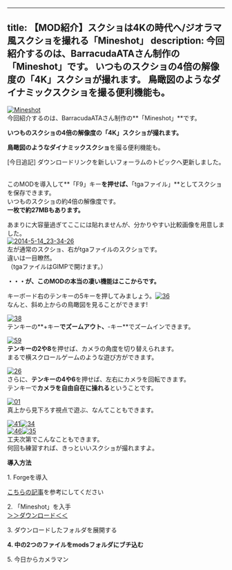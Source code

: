 
---
title: 【MOD紹介】スクショは4Kの時代へ/ジオラマ風スクショを撮れる「Mineshot」
description: 今回紹介するのは、BarracudaATAさん制作の「Mineshot」です。
 いつものスクショの4倍の解像度の「4K」スクショが撮れます。
 鳥瞰図のようなダイナミックスクショを撮る便利機能も。
---

[![Mineshot](https://cdn-ak.f.st-hatena.com/images/fotolife/s/sasigume/20210208/20210208142437.png)](#6/6/66a61080.png "Mineshot")  
今回紹介するのは、BarracudaATAさん制作の**「Mineshot」**です。

**いつものスクショの4倍の解像度の「4K」スクショが撮れます。**

**鳥瞰図のようなダイナミックスクショ**を撮る便利機能も。 

\[今日追記\] ダウンロードリンクを新しいフォーラムのトピックへ更新しました。

   
このMODを導入して**「F9」キー**を押せば、**「tgaファイル」**としてスクショを保存できます。  
いつものスクショの約4倍の解像度です。   
**一枚で約27MBもあります。**

あまりに大容量過ぎてここには貼れませんが、分かりやすい比較画像を用意しました。  
[![2014-5-14_23-34-26](https://cdn-ak.f.st-hatena.com/images/fotolife/s/sasigume/20210208/20210208175526.jpg)](#f/3/f37a7f82.jpg "2014-5-14_23-34-26")  
左が通常のスクショ、右がtgaファイルのスクショです。  
違いは一目瞭然。  
（tgaファイルはGIMPで開けます。）

**・・・が、このMODの本当の凄い機能はここからです。**

キーボード右のテンキーの5キーを押してみましょう。[![36](https://cdn-ak.f.st-hatena.com/images/fotolife/s/sasigume/20210208/20210208160355.png)](#c/3/c3fdf959.png "36")  
なんと、斜め上からの鳥瞰図を見ることができます!

[![38](https://cdn-ak.f.st-hatena.com/images/fotolife/s/sasigume/20210208/20210208161327.png)](#c/e/cee56ae6.png "38")  
テンキーの**+キー**でズームアウト、**\-キー**でズームインできます。

[![59](https://cdn-ak.f.st-hatena.com/images/fotolife/s/sasigume/20210208/20210208180245.png)](#f/9/f9d8c2a2.png "59")  
**テンキーの2や8**を押せば、カメラの角度を切り替えられます。  
まるで横スクロールゲームのような遊び方ができます。

[![26](https://cdn-ak.f.st-hatena.com/images/fotolife/s/sasigume/20210208/20210208135146.png)](#4/8/48142e31.png "26")  
さらに、**テンキーの4や6**を押せば、左右にカメラを回転できます。  
テンキーで**カメラを自由自在に操れる**ということです。

[![01](https://cdn-ak.f.st-hatena.com/images/fotolife/s/sasigume/20210208/20210208141238.png)](#5/b/5bbdaea7.png "01")  
真上から見下ろす視点で遊ぶ、なんてこともできます。

[![41](https://cdn-ak.f.st-hatena.com/images/fotolife/s/sasigume/20210208/20210208134502.png)](#4/2/426fbdea.png "41")[![34](https://cdn-ak.f.st-hatena.com/images/fotolife/s/sasigume/20210208/20210208131202.png)](#1/b/1b279714.png "34")  
[![46](https://cdn-ak.f.st-hatena.com/images/fotolife/s/sasigume/20210208/20210208152412.png)](#9/e/9e866588.png "46")[![35](https://cdn-ak.f.st-hatena.com/images/fotolife/s/sasigume/20210208/20210208151129.png)](#9/1/91527ab2.png "35")  
工夫次第でこんなこともできます。  
何回も練習すれば、きっといいスクショが撮れますよ。

**導入方法**

1\. Forgeを導入

[こちらの記事](/new-way-to-install-mod/)を参考にしてください

2\. 「Mineshot」を入手  
[＞＞ダウンロード＜＜](http://www.minecraftforum.net/forums/mapping-and-modding/minecraft-mods/1282034-mineshot-1-7-high-resolution-screenshot-capturing)

3\. ダウンロードしたフォルダを展開する  
  
**4\. 中の2つのファイルをmodsフォルダにブチ込む**

5\. 今日からカメラマン
